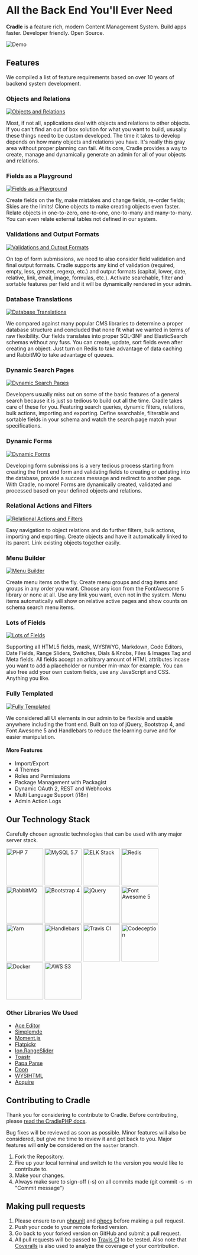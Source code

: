 # All the Back End You'll Ever Need

**Cradle** is a feature rich, modern Content Management System. Build apps faster. Developer friendly. Open Source.

![Demo](https://raw.githubusercontent.com/CradlePHP/cradlephp.github.io/master/images/showntell.png)

## Features

We compiled a list of feature requirements based on over 10 years of backend system development.

### Objects and Relations

[![Objects and Relations](https://raw.githubusercontent.com/CradlePHP/cradlephp.github.io/master/images/preview-7.png)](https://raw.githubusercontent.com/CradlePHP/cradlephp.github.io/master/images/full-7.png)

Most, if not all, applications deal with objects and relations to other objects. If you can't find an out of box solution for what you want to build, ususally these things need to be custom developed. The time it takes to develop depends on how many objects and relations you have. It's really this gray area without proper planning can fail. At its core, Cradle provides a way to create, manage and dynamically generate an admin for all of your objects and relations.

### Fields as a Playground

[![Fields as a Playground](https://raw.githubusercontent.com/CradlePHP/cradlephp.github.io/master/images/preview-8.png)](https://raw.githubusercontent.com/CradlePHP/cradlephp.github.io/master/images/full-8.png)

Create fields on the fly, make mistakes and change fields, re-order fields; Skies are the limits! Clone objects to make creating objects even faster. Relate objects in one-to-zero, one-to-one, one-to-many and many-to-many. You can even relate external tables not defined in our system.

### Validations and Output Formats

[![Validations and Output Formats](https://raw.githubusercontent.com/CradlePHP/cradlephp.github.io/master/images/preview-6.png)](https://raw.githubusercontent.com/CradlePHP/cradlephp.github.io/master/images/full-6.png)

On top of form submissions, we need to also consider field validation and final output formats. Cradle supports any kind of validation (required, empty, less, greater, regexp, etc.) and output formats (capital, lower, date, relative, link, email, image, formulas, etc.). Activate searchable, filter and sortable features per field and it will be dynamically rendered in your admin.

### Database Translations

[![Database Translations](https://raw.githubusercontent.com/CradlePHP/cradlephp.github.io/master/images/preview-10.png)](https://raw.githubusercontent.com/CradlePHP/cradlephp.github.io/master/images/full-10.png)

We compared against many popular CMS libraries to determine a proper database structure and concluded that none fit what we wanted in terms of raw flexibility. Our fields translates into proper SQL-3NF and ElasticSearch schemas without any fuss. You can create, update, sort fields even after creating an object. Just turn on Redis to take advantage of data caching and RabbitMQ to take advantage of queues.

### Dynamic Search Pages

[![Dynamic Search Pages](https://raw.githubusercontent.com/CradlePHP/cradlephp.github.io/master/images/preview-3.png)](https://raw.githubusercontent.com/CradlePHP/cradlephp.github.io/master/images/full-3.png)

Developers usually miss out on some of the basic features of a general search because it is just so tedious to build out all the time. Cradle takes care of these for you. Featuring search queries, dynamic filters, relations, bulk actions, importing and exporting. Define searchable, filterable and sortable fields in your schema and watch the search page match your specifications.

### Dynamic Forms

[![Dynamic Forms](https://raw.githubusercontent.com/CradlePHP/cradlephp.github.io/master/images/preview-4.png)](https://raw.githubusercontent.com/CradlePHP/cradlephp.github.io/master/images/full-4.png)

Developing form submissions is a very tedious process starting from creating the front end form and validating fields to creating or updating into the database, provide a success message and redirect to another page. With Cradle, no more! Forms are dynamically created, validated and processed based on your defined objects and relations.

### Relational Actions and Filters

[![Relational Actions and Filters](https://raw.githubusercontent.com/CradlePHP/cradlephp.github.io/master/images/preview-5.png)](https://raw.githubusercontent.com/CradlePHP/cradlephp.github.io/master/images/full-5.png)

Easy navigation to object relations and do further filters, bulk actions, importing and exporting. Create objects and have it automatically linked to its parent. Link existing objects together easily.

### Menu Builder

[![Menu Builder](https://raw.githubusercontent.com/CradlePHP/cradlephp.github.io/master/images/preview-2.png)](https://raw.githubusercontent.com/CradlePHP/cradlephp.github.io/master/images/full-2.png)

Create menu items on the fly. Create menu groups and drag items and groups in any order you want. Choose any icon from the FontAwesome 5 library or none at all. Use any link you want, even not in the system. Menu items automatically will show on relative active pages and show counts on schema search menu items.

### Lots of Fields

[![Lots of Fields](https://raw.githubusercontent.com/CradlePHP/cradlephp.github.io/master/images/preview-1.png)](https://raw.githubusercontent.com/CradlePHP/cradlephp.github.io/master/images/full-1.png)

Supporting all HTML5 fields, mask, WYSIWYG, Markdown, Code Editors, Date Fields, Range Sliders, Switches, Dials & Knobs, Files & Images Tag and Meta fields. All fields accept an arbitrary amount of HTML attributes incase you want to add a placeholder or number min-max for example. You can also free add your own custom fields, use any JavaScript and CSS. Anything you like.

### Fully Templated

[![Fully Templated](https://raw.githubusercontent.com/CradlePHP/cradlephp.github.io/master/images/preview-9.png)](https://raw.githubusercontent.com/CradlePHP/cradlephp.github.io/master/images/full-9.png)

We considered all UI elements in our admin to be flexible and usable anywhere including the front end. Built on top of jQuery, Bootstrap 4, and Font Awesome 5 and Handlebars to reduce the learning curve and for easier manipulation.

#### More Features

 - Import/Export
 - 4 Themes
 - Roles and Permissions
 - Package Management with Packagist
 - Dynamic OAuth 2, REST and Webhooks
 - Multi Language Support (i18n)
 - Admin Action Logs

## Our Technology Stack

Carefully chosen agnostic technologies that can be used with any major server stack.

[<img alt="PHP 7" src="https://raw.githubusercontent.com/CradlePHP/cradlephp.github.io/master/images/php.png" width="100" height="100" />](http://php.net/archive/2018.php#id2018-03-02-1)
[<img alt="MySQL 5.7" src="https://raw.githubusercontent.com/CradlePHP/cradlephp.github.io/master/images/mysql.png" width="100" height="100" />](https://dev.mysql.com/doc/relnotes/mysql/5.7/en/)
[<img alt="ELK Stack" src="https://raw.githubusercontent.com/CradlePHP/cradlephp.github.io/master/images/elastic.png" width="100" height="100" />](https://www.elastic.co/)
[<img alt="Redis" src="https://raw.githubusercontent.com/CradlePHP/cradlephp.github.io/master/images/redis.png" width="100" height="100" />](https://redis.io/)
[<img alt="RabbitMQ" src="https://raw.githubusercontent.com/CradlePHP/cradlephp.github.io/master/images/rabbit.png" width="100" height="100" />](https://www.rabbitmq.com/)
[<img alt="Bootstrap 4" src="https://raw.githubusercontent.com/CradlePHP/cradlephp.github.io/master/images/bootstrap.png" width="100" height="100" />](https://getbootstrap.com/)
[<img alt="jQuery" src="https://raw.githubusercontent.com/CradlePHP/cradlephp.github.io/master/images/jquery.png" width="100" height="100" />](https://jquery.com/)
[<img alt="Font Awesome 5" src="https://raw.githubusercontent.com/CradlePHP/cradlephp.github.io/master/images/fontawesome.png" width="100" height="100" />](https://fontawesome.com/)
[<img alt="Yarn" src="https://raw.githubusercontent.com/CradlePHP/cradlephp.github.io/master/images/yarn.png" width="100" height="100" />](https://yarnpkg.com/en/)
[<img alt="Handlebars" src="https://raw.githubusercontent.com/CradlePHP/cradlephp.github.io/master/images/handlebars.png" width="100" height="100" />](https://handlebarsjs.com/)
[<img alt="Travis CI" src="https://raw.githubusercontent.com/CradlePHP/cradlephp.github.io/master/images/travis.png" width="100" height="100" />](https://travis-ci.org/)
[<img alt="Codeception" src="https://raw.githubusercontent.com/CradlePHP/cradlephp.github.io/master/images/codecept.png" width="100" height="100" />](https://codeception.com/)
[<img alt="Docker" src="https://raw.githubusercontent.com/CradlePHP/cradlephp.github.io/master/images/docker.png" width="100" height="100" />](https://www.docker.com/)
[<img alt="AWS S3" src="https://raw.githubusercontent.com/CradlePHP/cradlephp.github.io/master/images/s3.png" width="100" height="100" />](https://aws.amazon.com/s3/)

### Other Libraries We Used

- [Ace Editor](https://ace.c9.io)
- [Simplemde](https://simplemde.com/)
- [Moment.js](http://momentjs.com/)
- [Flatpickr](https://flatpickr.js.org/)
- [Ion.RangeSlider](http://ionden.com/a/plugins/ion.rangeSlider/en.html)
- [Toastr](https://codeseven.github.io/toastr/)
- [Papa Parse](https://www.papaparse.com/)
- [Doon](https://github.com/cblanquera/doon)
- [WYSIHTML](http://wysihtml.com/)
- [Acquire](https://github.com/cblanquera/acquire)

<a name="#contribute"></a>
## Contributing to Cradle

Thank you for considering to contribute to Cradle. Before contributing, please [read the CradlePHP docs](https://cradle.github.io).

Bug fixes will be reviewed as soon as possible. Minor features will also be considered, but give me time to review it and get back to you. Major features will **only** be considered on the `master` branch.

1. Fork the Repository.
2. Fire up your local terminal and switch to the version you would like to
contribute to.
3. Make your changes.
4. Always make sure to sign-off (-s) on all commits made (git commit -s -m "Commit message")

## Making pull requests

1. Please ensure to run [phpunit](https://phpunit.de/) and
[phpcs](https://github.com/squizlabs/PHP_CodeSniffer) before making a pull request.
2. Push your code to your remote forked version.
3. Go back to your forked version on GitHub and submit a pull request.
4. All pull requests will be passed to [Travis CI](https://travis-ci.org/CradlePHP/framework) to be tested. Also note that [Coveralls](https://coveralls.io/github/CradlePHP/framework) is also used to analyze the coverage of your contribution.
